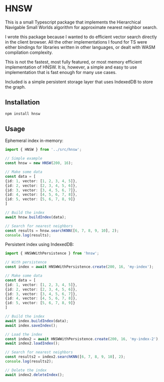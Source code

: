 # HNSW

This is a small Typescript package that implements the Hierarchical Navigable Small Worlds algorithm for approximate nearest neighbor search.

I wrote this package because I wanted to do efficient vector search directly in the client browser. All the other implementations I found for TS were either bindings for libraries written in other languages, or dealt with WASM compilation complexity.

This is not the fastest, most fully featured, or most memory efficient implementation of HNSW. It is, however, a simple and easy to use implementation that is fast enough for many use cases.

Included is a simple persistent storage layer that uses IndexedDB to store the graph.

## Installation
    
```bash
npm install hnsw
```

## Usage

Ephemeral index in-memory:
```typescript
import { HNSW } from '../src/hnsw';

// Simple example
const hnsw = new HNSW(200, 16);

// Make some data
const data = [
{id: 1, vector: [1, 2, 3, 4, 5]},
{id: 2, vector: [2, 3, 4, 5, 6]},
{id: 3, vector: [3, 4, 5, 6, 7]},
{id: 4, vector: [4, 5, 6, 7, 8]},
{id: 5, vector: [5, 6, 7, 8, 9]}
]

// Build the index
await hnsw.buildIndex(data);

// Search for nearest neighbors
const results = hnsw.searchKNN([6, 7, 8, 9, 10], 2);
console.log(results);
```

Persistent index using IndexedDB:
```typescript
import { HNSWWithPersistence } from 'hnsw';

// With persistence
const index = await HNSWWithPersistence.create(200, 16, 'my-index');

// Make some data
const data = [
{id: 1, vector: [1, 2, 3, 4, 5]},
{id: 2, vector: [2, 3, 4, 5, 6]},
{id: 3, vector: [3, 4, 5, 6, 7]},
{id: 4, vector: [4, 5, 6, 7, 8]},
{id: 5, vector: [5, 6, 7, 8, 9]}
]

// Build the index
await index.buildIndex(data);
await index.saveIndex();

// Load the index
const index2 = await HNSWWithPersistence.create(200, 16, 'my-index-2');
await index2.loadIndex();

// Search for nearest neighbors
const results2 = index2.searchKNN([6, 7, 8, 9, 10], 2);
console.log(results2);

// Delete the index
await index2.deleteIndex();
```
